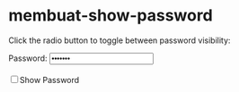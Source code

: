 # membuat-show-password

<!DOCTYPE html>
<html>
<body>

<p>Click the radio button to toggle between password visibility:</p>

Password: <input type="password" value="FakePSW" id="myInput"><br><br>
<input type="checkbox" onclick="myFunction()">Show Password

<script>
function myFunction() {
  var x = document.getElementById("myInput");
  if (x.type === "password") {
    x.type = "text";
  } else {
    x.type = "password";
  }
}
</script>

</body>
</html>
